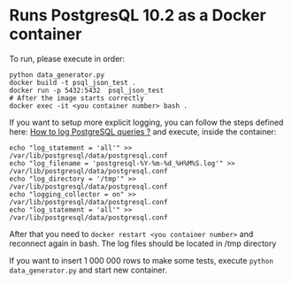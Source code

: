 # Runs PostgresQL 10.2 as a Docker container

To run, please execute in order:
```
python data_generator.py
docker build -t psql_json_test .
docker run -p 5432:5432  psql_json_test
# After the image starts correctly
docker exec -it <you container number> bash .
```

If you want to setup more explicit logging, you can follow the steps defined here: [How to log PostgreSQL queries ?](https://stackoverflow.com/questions/722221/how-to-log-postgresql-queries) and execute, inside the container:
```
echo "log_statement = 'all'" >> /var/lib/postgresql/data/postgresql.conf
echo "log_filename = 'postgresql-%Y-%m-%d_%H%M%S.log'" >> /var/lib/postgresql/data/postgresql.conf
echo "log_directory = '/tmp'" >> /var/lib/postgresql/data/postgresql.conf
echo "logging_collector = on" >> /var/lib/postgresql/data/postgresql.conf
echo "log_statement = 'all'" >> /var/lib/postgresql/data/postgresql.conf
```

After that you need to `docker restart <you container number>` and reconnect again in bash. The log files should be  located in /tmp directory

If you want to insert 1 000 000 rows to make some tests, execute `python data_generator.py` and start new container.